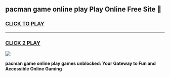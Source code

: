
## pacman game online play Play Online Free Site 👋
<h3>
<a href="https://download.freeplayer.one?title=pacman_game_online_play&ref=21F">CLICK TO PLAY</a></h3>
<hr>

<h3>
<a href="https://download.freeplayer.one?title=pacman_game_online_play&ref=21F">CLICK 2 PLAY</a>
  
</h3>

<a href="https://download.freeplayer.one?title=pacman_game_online_play&ref=21F"><img src="https://cdnb.artstation.com/p/assets/images/images/032/539/853/original/anto-thomas-button-gif.gif"></a>


**pacman game online play games unblocked: Your Gateway to Fun and Accessible Online Gaming**
